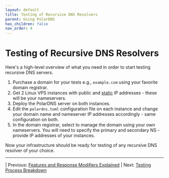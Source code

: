 ```yaml
---
layout: default
title: Testing of Recursive DNS Resolvers
parent: Using PolarDNS
has_children: false
nav_order: 4
---
```


# Testing of Recursive DNS Resolvers

Here's a high-level overview of what you need in order to start testing recursive DNS servers.

1. Purchase a domain for your tests e.g., `example.com` using your favorite domain registrar.
2. Get 2 Linux VPS instances with public and <u>static</u> IP addresses - these will be your nameservers.
3. Deploy the PolarDNS server on both instances.
4. Edit the ``polardns.toml`` configuration file on each instance and change your domain name and nameserver IP addresses accordingly - same configuration on both.
5. In the domain registrar, select to manage the domain using your own nameservers. You will need to specify the primary and secondary NS - provide IP addresses of your instances.

Now your infrastructure should be ready for testing of any recursive DNS resolver of your choice.

---

| Previous: [Features and Response Modifiers Explained](features-and-modifiers) | Next: [Testing Process Breakdown](testing-process-breakdown)
